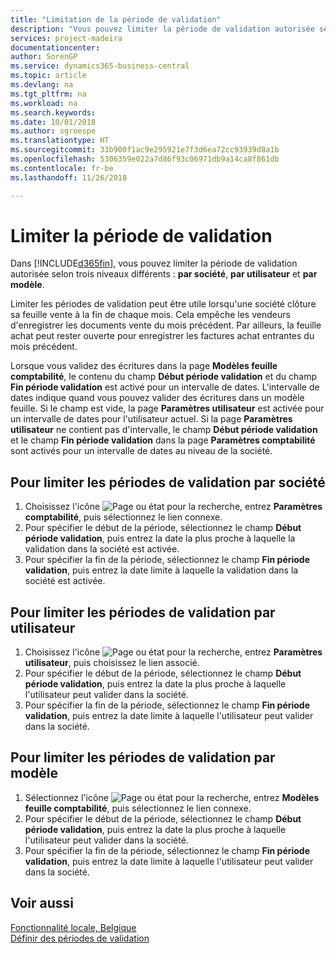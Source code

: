 ```yaml
---
title: "Limitation de la période de validation"
description: "Vous pouvez limiter la période de validation autorisée selon trois niveaux différents : **par société**, **par utilisateur** et **par modèle**."
services: project-madeira
documentationcenter: 
author: SorenGP
ms.service: dynamics365-business-central
ms.topic: article
ms.devlang: na
ms.tgt_pltfrm: na
ms.workload: na
ms.search.keywords: 
ms.date: 10/01/2018
ms.author: sgroespe
ms.translationtype: HT
ms.sourcegitcommit: 33b900f1ac9e295921e7f3d6ea72cc93939d8a1b
ms.openlocfilehash: 5306359e022a7d86f93c06971db9a14ca8f861db
ms.contentlocale: fr-be
ms.lasthandoff: 11/26/2018

---
```

# <a name="limit-the-posting-period"></a>Limiter la période de validation
Dans [!INCLUDE[d365fin](../../includes/d365fin_md.md)], vous pouvez limiter la période de validation autorisée selon trois niveaux différents : **par société**, **par utilisateur** et **par modèle**.  

Limiter les périodes de validation peut être utile lorsqu'une société clôture sa feuille vente à la fin de chaque mois. Cela empêche les vendeurs d'enregistrer les documents vente du mois précédent. Par ailleurs, la feuille achat peut rester ouverte pour enregistrer les factures achat entrantes du mois précédent.  

Lorsque vous validez des écritures dans la page **Modèles feuille comptabilité**, le contenu du champ **Début période validation** et du champ **Fin période validation** est activé pour un intervalle de dates. L'intervalle de dates indique quand vous pouvez valider des écritures dans un modèle feuille. Si le champ est vide, la page **Paramètres utilisateur** est activée pour un intervalle de dates pour l'utilisateur actuel. Si la page **Paramètres utilisateur** ne contient pas d'intervalle, le champ **Début période validation** et le champ **Fin période validation** dans la page **Paramètres comptabilité** sont activés pour un intervalle de dates au niveau de la société.  

## <a name="to-limit-the-posting-periods-by-company"></a>Pour limiter les périodes de validation par société  

1.  Choisissez l'icône ![Page ou état pour la recherche](../../media/ui-search/search_small.png "icône Page ou état pour la recherche"), entrez **Paramètres comptabilité**, puis sélectionnez le lien connexe.  
2.  Pour spécifier le début de la période, sélectionnez le champ **Début période validation**, puis entrez la date la plus proche à laquelle la validation dans la société est activée.  
3.  Pour spécifier la fin de la période, sélectionnez le champ **Fin période validation**, puis entrez la date limite à laquelle la validation dans la société est activée.  

## <a name="to-limit-the-posting-periods-by-user"></a>Pour limiter les périodes de validation par utilisateur  

1.  Choisissez l'icône ![Page ou état pour la recherche](../../media/ui-search/search_small.png "Page ou état pour la recherche"), entrez **Paramètres utilisateur**, puis choisissez le lien associé.  
2.  Pour spécifier le début de la période, sélectionnez le champ **Début période validation**, puis entrez la date la plus proche à laquelle l'utilisateur peut valider dans la société.  
3.  Pour spécifier la fin de la période, sélectionnez le champ **Fin période validation**, puis entrez la date limite à laquelle l'utilisateur peut valider dans la société.  

## <a name="to-limit-the-posting-periods-by-template"></a>Pour limiter les périodes de validation par modèle  

1.  Sélectionnez l'icône ![Page ou état pour la recherche](../../media/ui-search/search_small.png "Page ou état pour la recherche"), entrez **Modèles feuille comptabilité**, puis sélectionnez le lien connexe.  
2.  Pour spécifier le début de la période, sélectionnez le champ **Début période validation**, puis entrez la date la plus proche à laquelle l'utilisateur peut valider dans la société.  
3.  Pour spécifier la fin de la période, sélectionnez le champ **Fin période validation**, puis entrez la date limite à laquelle l'utilisateur peut valider dans la société.  

## <a name="see-also"></a>Voir aussi  
 [Fonctionnalité locale, Belgique](belgium-local-functionality.md)   
 [Définir des périodes de validation](../../finance-how-specify-posting-periods.md)

